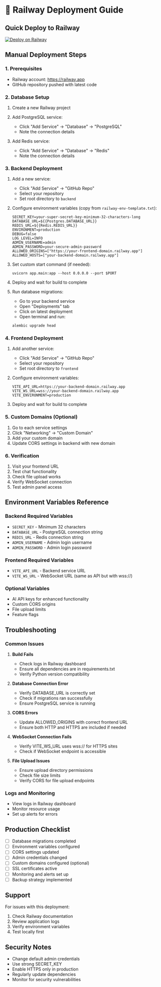 # 🚀 Railway Deployment Guide

## Quick Deploy to Railway

[![Deploy on Railway](https://railway.app/button.svg)](https://railway.app/template/your-template-id)

## Manual Deployment Steps

### 1. Prerequisites
- Railway account: https://railway.app
- GitHub repository pushed with latest code

### 2. Database Setup
1. Create a new Railway project
2. Add PostgreSQL service:
   - Click "Add Service" → "Database" → "PostgreSQL"
   - Note the connection details

3. Add Redis service:
   - Click "Add Service" → "Database" → "Redis"
   - Note the connection details

### 3. Backend Deployment
1. Add a new service:
   - Click "Add Service" → "GitHub Repo"
   - Select your repository
   - Set root directory to `backend`

2. Configure environment variables (copy from `railway-env-template.txt`):
   ```
   SECRET_KEY=your-super-secret-key-minimum-32-characters-long
   DATABASE_URL=${{Postgres.DATABASE_URL}}
   REDIS_URL=${{Redis.REDIS_URL}}
   ENVIRONMENT=production
   DEBUG=false
   LOG_LEVEL=INFO
   ADMIN_USERNAME=admin
   ADMIN_PASSWORD=your-secure-admin-password
   ALLOWED_ORIGINS=["https://your-frontend-domain.railway.app"]
   ALLOWED_HOSTS=["your-backend-domain.railway.app"]
   ```

3. Set custom start command (if needed):
   ```
   uvicorn app.main:app --host 0.0.0.0 --port $PORT
   ```

4. Deploy and wait for build to complete

5. Run database migrations:
   - Go to your backend service
   - Open "Deployments" tab
   - Click on latest deployment
   - Open terminal and run:
   ```bash
   alembic upgrade head
   ```

### 4. Frontend Deployment
1. Add another service:
   - Click "Add Service" → "GitHub Repo"
   - Select your repository
   - Set root directory to `frontend`

2. Configure environment variables:
   ```
   VITE_API_URL=https://your-backend-domain.railway.app
   VITE_WS_URL=wss://your-backend-domain.railway.app
   VITE_ENVIRONMENT=production
   ```

3. Deploy and wait for build to complete

### 5. Custom Domains (Optional)
1. Go to each service settings
2. Click "Networking" → "Custom Domain"
3. Add your custom domain
4. Update CORS settings in backend with new domain

### 6. Verification
1. Visit your frontend URL
2. Test chat functionality
3. Check file upload works
4. Verify WebSocket connection
5. Test admin panel access

## Environment Variables Reference

### Backend Required Variables
- `SECRET_KEY` - Minimum 32 characters
- `DATABASE_URL` - PostgreSQL connection string
- `REDIS_URL` - Redis connection string
- `ADMIN_USERNAME` - Admin login username
- `ADMIN_PASSWORD` - Admin login password

### Frontend Required Variables
- `VITE_API_URL` - Backend service URL
- `VITE_WS_URL` - WebSocket URL (same as API but with wss://)

### Optional Variables
- AI API keys for enhanced functionality
- Custom CORS origins
- File upload limits
- Feature flags

## Troubleshooting

### Common Issues

1. **Build Fails**
   - Check logs in Railway dashboard
   - Ensure all dependencies are in requirements.txt
   - Verify Python version compatibility

2. **Database Connection Error**
   - Verify DATABASE_URL is correctly set
   - Check if migrations ran successfully
   - Ensure PostgreSQL service is running

3. **CORS Errors**
   - Update ALLOWED_ORIGINS with correct frontend URL
   - Ensure both HTTP and HTTPS are included if needed

4. **WebSocket Connection Fails**
   - Verify VITE_WS_URL uses wss:// for HTTPS sites
   - Check if WebSocket endpoint is accessible

5. **File Upload Issues**
   - Ensure upload directory permissions
   - Check file size limits
   - Verify CORS for file upload endpoints

### Logs and Monitoring
- View logs in Railway dashboard
- Monitor resource usage
- Set up alerts for errors

## Production Checklist
- [ ] Database migrations completed
- [ ] Environment variables configured
- [ ] CORS settings updated
- [ ] Admin credentials changed
- [ ] Custom domains configured (optional)
- [ ] SSL certificates active
- [ ] Monitoring and alerts set up
- [ ] Backup strategy implemented

## Support
For issues with this deployment:
1. Check Railway documentation
2. Review application logs
3. Verify environment variables
4. Test locally first

## Security Notes
- Change default admin credentials
- Use strong SECRET_KEY
- Enable HTTPS only in production
- Regularly update dependencies
- Monitor for security vulnerabilities
